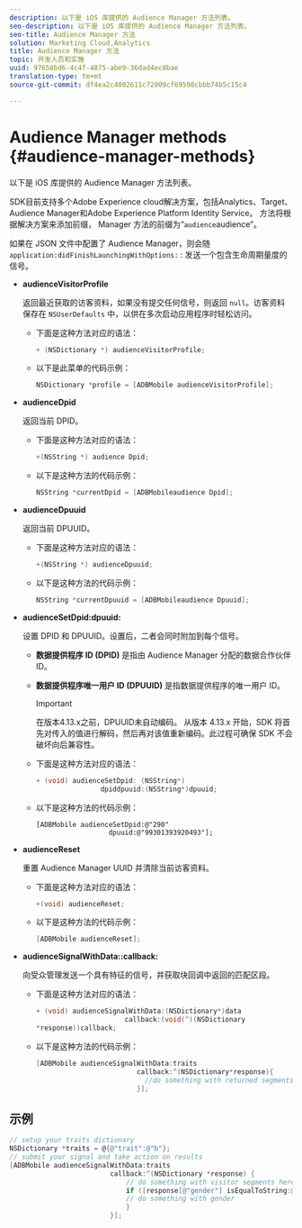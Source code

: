 ```yaml
---
description: 以下是 iOS 库提供的 Audience Manager 方法列表。
seo-description: 以下是 iOS 库提供的 Audience Manager 方法列表。
seo-title: Audience Manager 方法
solution: Marketing Cloud,Analytics
title: Audience Manager 方法
topic: 开发人员和实施
uuid: 97658bd6-4c4f-4875-abe9-36dad4ec8bae
translation-type: tm+mt
source-git-commit: df4ea2c4002611c72009cf69598cbbb74b5c15c4

---
```



# Audience Manager methods {#audience-manager-methods}

以下是 iOS 库提供的 Audience Manager 方法列表。

SDK目前支持多个Adobe Experience cloud解决方案，包括Analytics、Target、Audience Manager和Adobe Experience Platform Identity Service。 方法将根据解决方案来添加前缀， Manager 方法的前缀为“`audience`audience”。

如果在 JSON 文件中配置了 Audience Manager，则会随 `application:didFinishLaunchingWithOptions:` : 发送一个包含生命周期量度的信号。

* **audienceVisitorProfile**

   返回最近获取的访客资料，如果没有提交任何信号，则返回 `null`。访客资料保存在 `NSUserDefaults` 中，以供在多次启动应用程序时轻松访问。

   * 下面是这种方法对应的语法：

      ```objective-c
      + (NSDictionary *) audienceVisitorProfile;
      ```

   * 以下是此菜单的代码示例：

      ```objective-c
      NSDictionary *profile = [ADBMobile audienceVisitorProfile]; 
      ```

* **audienceDpid**

   返回当前 DPID。

   * 下面是这种方法对应的语法：

      ```objective-c
      +(NSString *) audience Dpid;
      ```

   * 以下是这种方法的代码示例：

      ```objective-c
      NSString *currentDpid = [ADBMobileaudience Dpid]; 
      ```

* **audienceDpuuid**

   返回当前 DPUUID。

   * 下面是这种方法对应的语法：

      ```objective-c
      +(NSString *) audienceDpuuid;
      ```

   * 以下是这种方法的代码示例：

      ```objective-c
      NSString *currentDpuuid = [ADBMobileaudience Dpuuid]; 
      ```

* **audienceSetDpid:&#x200B;dpuuid:**

   设置 DPID 和 DPUUID。设置后，二者会同时附加到每个信号。

   * **数据提供程序 ID (DPID)** 是指由 Audience Manager 分配的数据合作伙伴 ID。
   * **数据提供程序唯一用户 ID (DPUUID)** 是指数据提供程序的唯一用户 ID。

      >[!IMPORTANT]
      >
      >在版本4.13.x之前，DPUUID未自动编码。 从版本 4.13.x 开始，SDK 将首先对传入的值进行解码，然后再对该值重新编码。此过程可确保 SDK 不会破坏向后兼容性。

   * 下面是这种方法对应的语法：

      ```objective-c
      + (void) audienceSetDpid: (NSString*)   
                      dpiddpuuid:(NSString*)dpuuid;
      ```

   * 以下是这种方法的代码示例：

      ```objective-
      [ADBMobile audienceSetDpid:@"290"
                        dpuuid:@"99301393920493"];
      ```

* **audienceReset**

   重置 Audience Manager UUID 并清除当前访客资料。

   * 下面是这种方法对应的语法：

      ```objective-c
      +(void) audienceReset;
      ```

   * 以下是这种方法的代码示例：

      ```objective-c
      [ADBMobile audienceReset]; 
      ```

* **audienceSignalWithData::&#x200B;callback:**

   向受众管理发送一个具有特征的信号，并获取块回调中返回的匹配区段。

   * 下面是这种方法对应的语法：

      ```objective-c
      + (void) audienceSignalWithData:(NSDictionary*)data
                            callback:(void(^)(NSDictionary
      *response))callback; 
      ```

   * 以下是这种方法的代码示例：

      ```objective-c
      [ADBMobile audienceSignalWithData:traits
                               callback:^(NSDictionary*response){
                                 //do something with returned segments
                               }];
      ```

## 示例

```objective-c
// setup your traits dictionary 
NSDictionary *traits = @{@"trait":@"b"}; 
// submit your signal and take action on results 
[ADBMobile audienceSignalWithData:traits  
                         callback:^(NSDictionary *response) { 
                             // do something with visitor segments here 
                             if ([response[@"gender"] isEqualToString:@"male"]) { 
                             // do something with gender  
                             } 
                         }];
```
